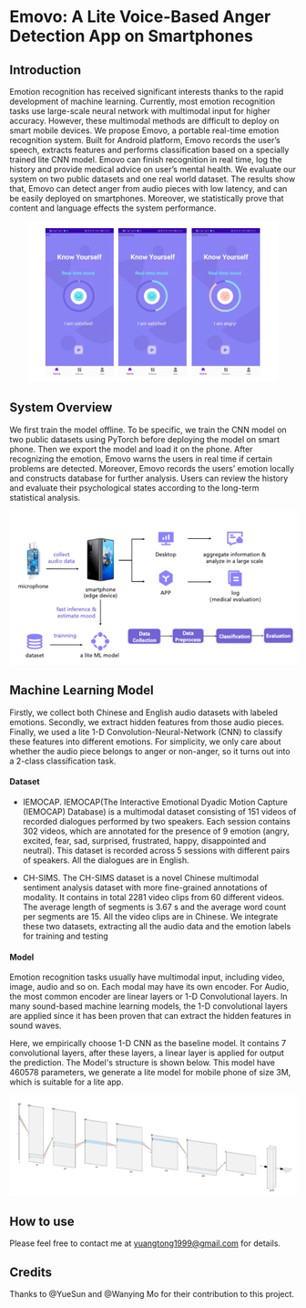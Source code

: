 # Emovo: A Lite Voice-Based Anger Detection App on Smartphones


## Introduction

Emotion recognition has received significant interests thanks to the rapid development of machine learning. Currently, most emotion recognition tasks use large-scale neural network with multimodal input for higher accuracy. However, these multimodal methods are difficult to deploy on smart mobile devices. We propose Emovo, a portable real-time emotion recognition system. Built for Android platform, Emovo records the user’s speech, extracts features and performs classification based on a specially trained lite CNN model. Emovo can finish recognition in real time, log the history and provide medical advice on user’s mental health. We evaluate our system on two public datasets and one real world dataset. The results show that, Emovo can detect anger from audio pieces with low latency, and can be easily deployed on smartphones. Moreover, we statistically prove that content and language effects the system performance.

<div align="center">
<img src="./fig/mainpage.png">
</div>

## System Overview

We first train the model offline. To be specific, we train the CNN model on two public datasets using PyTorch before deploying the model on smart phone. Then we export the model and load it on the phone. After recognizing the emotion, Emovo warns the users in real time if certain problems are detected. Moreover, Emovo records the users’ emotion locally and constructs database for further analysis. Users can review the history and evaluate their psychological states according to the long-term statistical analysis.

<div align="center">
<img src="./fig/framework.png">
</div>


## Machine Learning Model

Firstly, we collect both Chinese and English audio datasets with labeled emotions. Secondly, we extract hidden features from those audio pieces. Finally, we used a lite 1-D Convolution-Neural-Network (CNN) to classify these features into different emotions. For simplicity, we only care about whether the audio piece belongs to anger or non-anger, so it turns out into a 2-class classification task.

#### Dataset
- IEMOCAP. IEMOCAP(The Interactive Emotional Dyadic Motion Capture (IEMOCAP) Database) is a multimodal
dataset consisting of 151 videos of recorded dialogues performed by two speakers. Each session contains 302 videos, which are annotated for the presence of 9 emotion (angry, excited, fear, sad, surprised, frustrated, happy, disappointed and neutral). This dataset is recorded across 5 sessions with different pairs of speakers. All the dialogues are in English.

- CH-SIMS. The CH-SIMS dataset is a novel Chinese multimodal sentiment analysis dataset with more fine-grained annotations of modality. It contains in total 2281 video clips from 60 different videos. The average length of segments is 3.67 s and the average word count per segments are 15. All the video clips are in Chinese.
We integrate these two datasets, extracting all the audio data and the emotion labels for training and testing

#### Model

Emotion recognition tasks usually have multimodal input, including video, image, audio and so on. Each modal may have its own encoder. For Audio, the most common encoder are linear layers or 1-D Convolutional layers. In many sound-based machine learning models, the 1-D convolutional layers are applied since it has been proven that can extract the hidden features in sound waves. 

Here, we empirically choose 1-D CNN as the baseline model. It contains 7 convolutional layers, after these layers, a linear layer is applied for output the prediction. The Model's structure is shown below. This model have 460578 parameters, we generate a lite model for mobile phone of size 3M, which is suitable for a lite app.

<div align="center">
<img src="./fig/model.png">
</div>

## How to use

Please feel free to contact me at yuangtong1999@gmail.com for details.

## Credits

Thanks to @YueSun and @Wanying Mo for their contribution to this project.
